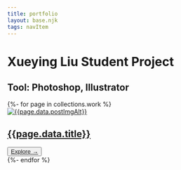 ```yaml
---
title: portfolio
layout: base.njk
tags: navItem
---
```


  <main>
 <h1 class="design">Xueying Liu Student Project</h1>
   <h2 class="tool">Tool: Photoshop, Illustrator</h2>   
     <selection class="portfolio">  
{%- for page in collections.work %}
 <article class="card">  
   <div class="card-img"> 
   <a href="/{{page.url}}"><img src="/{{page.data.postImg}}" alt="{{page.data.postImgAlt}}" ></a>
      </div>
      <div class="card__content">
         <h2 class="project-title"><a href="/{{page.url}}">{{page.data.title}}</a></h2> 
        <button class="card__btn"><a href="/{{page.url}}">Explore <span>&rarr;</span></a></button>
   </div> 
    </article>
{%- endfor %}
  </selection>
    </main>